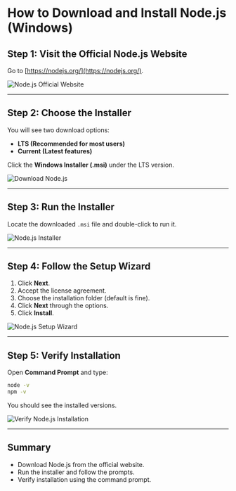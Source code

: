 # How to Download and Install Node.js (Windows)

## Step 1: Visit the Official Node.js Website

Go to [https://nodejs.org/](https://nodejs.org/).

![Node.js Official Website](https://nodejs.org/static/images/home-screenshot.png)

---

## Step 2: Choose the Installer

You will see two download options:
- **LTS (Recommended for most users)**
- **Current (Latest features)**

Click the **Windows Installer (.msi)** under the LTS version.

![Download Node.js](https://nodejs.org/static/images/download-lts.png)

---

## Step 3: Run the Installer

Locate the downloaded `.msi` file and double-click to run it.

![Node.js Installer](https://raw.githubusercontent.com/nodejs/nodejs.org/main/static/images/windows-installer.png)

---

## Step 4: Follow the Setup Wizard

1. Click **Next**.
2. Accept the license agreement.
3. Choose the installation folder (default is fine).
4. Click **Next** through the options.
5. Click **Install**.

![Node.js Setup Wizard](https://raw.githubusercontent.com/nodejs/nodejs.org/main/static/images/windows-setup.png)

---

## Step 5: Verify Installation

Open **Command Prompt** and type:

```sh
node -v
npm -v
```

You should see the installed versions.

![Verify Node.js Installation](https://raw.githubusercontent.com/nodejs/nodejs.org/main/static/images/windows-cmd.png)

---

## Summary

- Download Node.js from the official website.
- Run the installer and follow the prompts.
- Verify installation using the command prompt.
